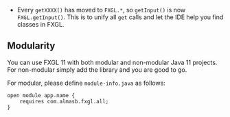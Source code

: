 * Every `getXXXX()` has moved to `FXGL.*`, so `getInput()` is now `FXGL.getInput()`. This is to unify all `get` calls and let the IDE help you find classes in FXGL.

## Modularity

You can use FXGL 11 with both modular and non-modular Java 11 projects. For non-modular simply add the library and you are good to go.

For modular, please define `module-info.java` as follows:

```
open module app.name {
    requires com.almasb.fxgl.all;
}
```